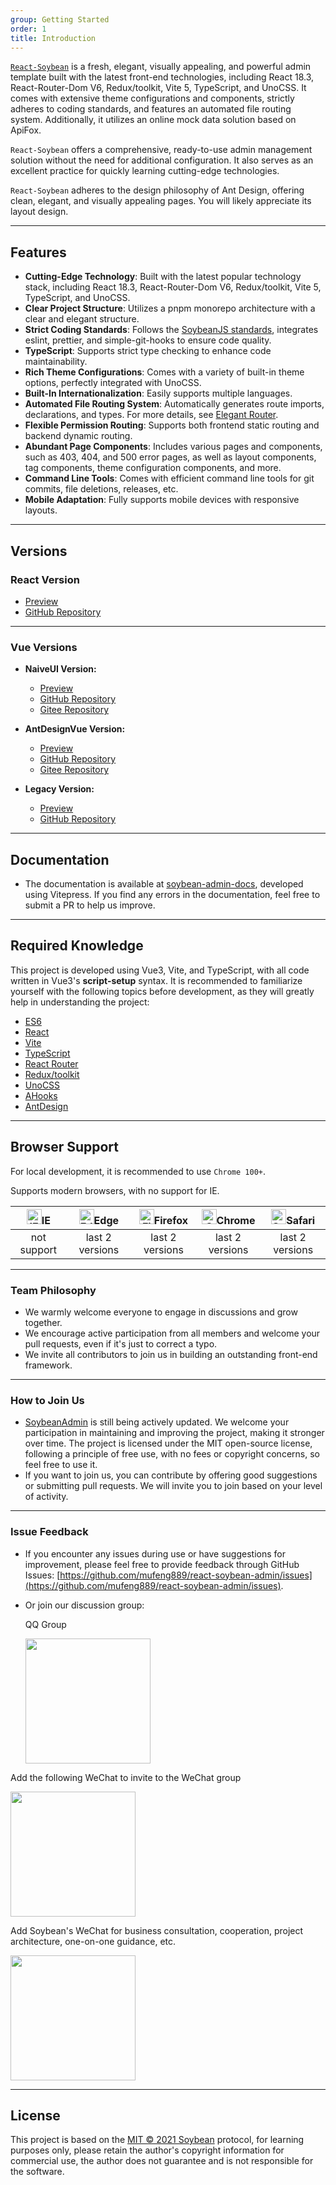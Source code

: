 ```yaml
---
group: Getting Started
order: 1
title: Introduction
---
```


[`React-Soybean`](https://github.com/mufeng889/react-soybean-admin) is a fresh, elegant, visually appealing, and powerful admin template built with the latest front-end technologies, including React 18.3, React-Router-Dom V6, Redux/toolkit, Vite 5, TypeScript, and UnoCSS. It comes with extensive theme configurations and components, strictly adheres to coding standards, and features an automated file routing system. Additionally, it utilizes an online mock data solution based on ApiFox.

`React-Soybean` offers a comprehensive, ready-to-use admin management solution without the need for additional configuration. It also serves as an excellent practice for quickly learning cutting-edge technologies.

`React-Soybean` adheres to the design philosophy of Ant Design, offering clean, elegant, and visually appealing pages. You will likely appreciate its layout design.

---

## Features

- **Cutting-Edge Technology**: Built with the latest popular technology stack, including React 18.3, React-Router-Dom V6, Redux/toolkit, Vite 5, TypeScript, and UnoCSS.
- **Clear Project Structure**: Utilizes a pnpm monorepo architecture with a clear and elegant structure.
- **Strict Coding Standards**: Follows the [SoybeanJS standards](/zh/standard/), integrates eslint, prettier, and simple-git-hooks to ensure code quality.
- **TypeScript**: Supports strict type checking to enhance code maintainability.
- **Rich Theme Configurations**: Comes with a variety of built-in theme options, perfectly integrated with UnoCSS.
- **Built-In Internationalization**: Easily supports multiple languages.
- **Automated File Routing System**: Automatically generates route imports, declarations, and types. For more details, see [Elegant Router](https://github.com/mufeng889/react-auto-router).
- **Flexible Permission Routing**: Supports both frontend static routing and backend dynamic routing.
- **Abundant Page Components**: Includes various pages and components, such as 403, 404, and 500 error pages, as well as layout components, tag components, theme configuration components, and more.
- **Command Line Tools**: Comes with efficient command line tools for git commits, file deletions, releases, etc.
- **Mobile Adaptation**: Fully supports mobile devices with responsive layouts.

---

## Versions

### React Version

- [Preview](https://github.com/mufeng889/react-soybean-admin)
- [GitHub Repository](https://react-soybean-admin.vercel.app)

---

### Vue Versions

- **NaiveUI Version:**
  - [Preview](https://naive.soybeanjs.cn/)
  - [GitHub Repository](https://github.com/soybeanjs/soybean-admin)
  - [Gitee Repository](https://gitee.com/honghuangdc/soybean-admin)

- **AntDesignVue Version:**
  - [Preview](https://antd.soybeanjs.cn/)
  - [GitHub Repository](https://github.com/soybeanjs/soybean-admin-antd)
  - [Gitee Repository](https://gitee.com/honghuangdc/soybean-admin-antd)

- **Legacy Version:**
  - [Preview](https://legacy.soybeanjs.cn/)
  - [GitHub Repository](https://github.com/soybeanjs/soybean-admin/tree/legacy)

---

## Documentation

- The documentation is available at [soybean-admin-docs](https://github.com/soybeanjs/soybean-admin-docs), developed using Vitepress. If you find any errors in the documentation, feel free to submit a PR to help us improve.

---

## Required Knowledge

This project is developed using Vue3, Vite, and TypeScript, with all code written in Vue3's **script-setup** syntax. It is recommended to familiarize yourself with the following topics before development, as they will greatly help in understanding the project:

- [ES6](https://es6.ruanyifeng.com/)
- [React](https://react.dev/)
- [Vite](https://vitejs.dev/)
- [TypeScript](https://jkchao.github.io/typescript-book-chinese/#why)
- [React Router](https://reactrouter.com/en/main)
- [Redux/toolkit](https://redux-toolkit.js.org/)
- [UnoCSS](https://uno.antfu.me/)
- [AHooks](https://ahooks.js.org/)
- [AntDesign](https://ant-design.antgroup.com)

---

## Browser Support

For local development, it is recommended to use `Chrome 100+`.

Supports modern browsers, with no support for IE.

| [<img src="https://raw.githubusercontent.com/alrra/browser-logos/master/src/archive/internet-explorer_9-11/internet-explorer_9-11_48x48.png" alt="IE" width="24px" height="24px"  />](http://godban.github.io/browsers-support-badges/)IE | [<img src="https://raw.githubusercontent.com/alrra/browser-logos/master/src/edge/edge_48x48.png" alt=" Edge" width="24px" height="24px" />](http://godban.github.io/browsers-support-badges/)Edge | [<img src="https://raw.githubusercontent.com/alrra/browser-logos/master/src/firefox/firefox_48x48.png" alt="Firefox" width="24px" height="24px" />](http://godban.github.io/browsers-support-badges/)Firefox | [<img src="https://raw.githubusercontent.com/alrra/browser-logos/master/src/chrome/chrome_48x48.png" alt="Chrome" width="24px" height="24px" />](http://godban.github.io/browsers-support-badges/)Chrome | [<img src="https://raw.githubusercontent.com/alrra/browser-logos/master/src/safari/safari_48x48.png" alt="Safari" width="24px" height="24px" />](http://godban.github.io/browsers-support-badges/)Safari |
| :---------------------------------------------------------------------------------------------------------------------------------------------------------------------------------------------------------------------------------------: | :-----------------------------------------------------------------------------------------------------------------------------------------------------------------------------------------------: | :----------------------------------------------------------------------------------------------------------------------------------------------------------------------------------------------------------: | :------------------------------------------------------------------------------------------------------------------------------------------------------------------------------------------------------: | :------------------------------------------------------------------------------------------------------------------------------------------------------------------------------------------------------: |
|                                                                                                                not support                                                                                                                |                                                                                          last 2 versions                                                                                          |                                                                                               last 2 versions                                                                                                |                                                                                             last 2 versions                                                                                              |                                                                                             last 2 versions                                                                                              |

---

### Team Philosophy

- We warmly welcome everyone to engage in discussions and grow together.
- We encourage active participation from all members and welcome your pull requests, even if it's just to correct a typo.
- We invite all contributors to join us in building an outstanding front-end framework.

---

### How to Join Us

- [SoybeanAdmin](https://github.com/honghuangdc/soybean-admin) is still being actively updated. We welcome your participation in maintaining and improving the project, making it stronger over time. The project is licensed under the MIT open-source license, following a principle of free use, with no fees or copyright concerns, so feel free to use it.
- If you want to join us, you can contribute by offering good suggestions or submitting pull requests. We will invite you to join based on your level of activity.

---

### Issue Feedback

- If you encounter any issues during use or have suggestions for improvement, please feel free to provide feedback through GitHub Issues: [https://github.com/mufeng889/react-soybean-admin/issues](https://github.com/mufeng889/react-soybean-admin/issues).
- Or join our discussion group:

  <div>
   <p>QQ Group</p>
    <img src="https://soybeanjs-1300612522.cos.ap-guangzhou.myqcloud.com/uPic/qq-soybean-admin-2.jpg" style="width:200px" />
  </div>

 <div>
  <p>Add the following WeChat to invite to the WeChat group</p>
  <img src="https://soybeanjs-1300612522.cos.ap-guangzhou.myqcloud.com/uPic/wechat-soybeanjs.jpg" style="width:200px" />
 </div>
  <div>
    <p>Add Soybean's WeChat for business consultation, cooperation, project architecture, one-on-one guidance, etc.</p>
    <img src="https://soybeanjs-1300612522.cos.ap-guangzhou.myqcloud.com/uPic/wechat-soybean.jpg" style="width:200px" />
  </div>

---

## License

This project is based on the [MIT © 2021 Soybean](./LICENSE) protocol, for learning purposes only, please retain the author's copyright information for commercial use, the author does not guarantee and is not responsible for the software.
